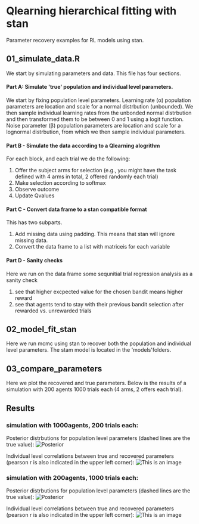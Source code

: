 # Qlearning hierarchical fitting with stan
Parameter recovery examples for RL models using stan.

## 01_simulate_data.R 
We start by simulating parameters and data. This file has four sections.
#### Part A: Simulate 'true' population and individual level parameters.
We start by fixing population level parameters. 
Learning rate (α) population parameters are location and scale for a normal distrbution (unbounded). We then sample individual learning rates from the unbonded normal distrbution  and  then transformed them to be between 0 and 1 using a logit function.
Noise parameter (β) population parameters are location and scale for a lognormal distrbution, from which we then sample individual parameters.

#### Part B - Simulate the data according to a Qlearning alogrithm 
For each block, and each trial we do the following:
1. Offer the subject arms for selection (e.g., you might have the task defined with 4 arms in total, 2 offered randomly each trial)
2. Make selection according to softmax
3. Observe outcome
4. Update Qvalues

#### Part C - Convert data frame to a stan compatible format
This has two subparts. 
1. Add missing data using padding. This means that stan will ignore missing data.
2. Convert the data frame to a list with matriceis for each variable

#### Part D - Sanity checks
Here we run on the data frame some sequnitial trial regression analysis as a sanity check
1. see that higher excpected value for the chosen bandit means higher reward
2. see that agents tend to stay with their previous bandit selection after rewarded vs. unrewarded trials

## 02_model_fit_stan
Here we run mcmc using stan to recover both the population and individual level parameters.
The stam model is located in the 'models'folders.

## 03_compare_parameters 
Here we plot the recovered and true parameters. Below is the results of a simulation with 200 agents 1000 trials each (4 arms, 2 offers each trial).

## Results 
### simulation with 1000agents, 200 trials each:
Posterior distrbutions for population level parameters (dashed lines are the true value):
![Posterior](https://github.com/shahar-lab/Hierarchical_bayesian_parameter_recovery_Qlearning_with_two_parameters/blob/main/graphics/Population_level_1000agents_2blocks100trialeach.jpeg)

Individual level correlations between true and recovered parameters (pearson r is also indicated in the upper left corner):
![This is an image](https://github.com/shahar-lab/Hierarchical_bayesian_parameter_recovery_Qlearning_with_two_parameters/blob/main/graphics/Individual_level_1000agents_2blocks100trialeach.jpeg)

### simulation with 200agents, 1000 trials each:
Posterior distrbutions for population level parameters (dashed lines are the true value):
![Posterior](https://github.com/shahar-lab/Hierarchical_bayesian_parameter_recovery_Qlearning_with_two_parameters/blob/main/graphics/population_level_200agents_1000trials.jpeg)

Individual level correlations between true and recovered parameters (pearson r is also indicated in the upper left corner):
![This is an image](https://github.com/shahar-lab/Qlearning_hierarchical_fitting_with_stan/blob/main/graphics/individual_level_200agents_1000trials.jpeg)

